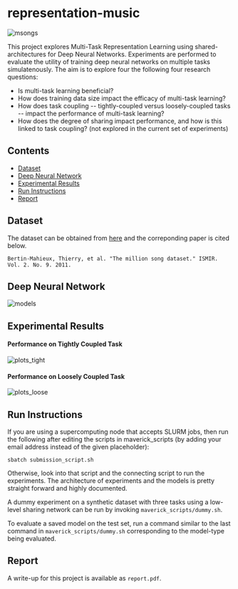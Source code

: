 # representation-music
![msongs](/images/MillionSongs.jpg)

This project explores Multi-Task Representation Learning using shared-architectures for Deep Neural Networks. Experiments are performed to evaluate the utility of training deep neural networks on multiple tasks simulatenously. The aim is to explore four the following four research questions:

- Is multi-task learning beneficial?
- How does training data size impact the efficacy of multi-task learning?
- How does task coupling -- tightly-coupled versus loosely-coupled tasks -- impact the performance of multi-task learning?
- How does the degree of sharing impact performance, and how is this linked to task coupling? (not explored in the current set of experiments)

## Contents
 - [Dataset](#dataset)
 - [Deep Neural Network](#deep-neural-network)
 - [Experimental Results](#experimental-results)
 - [Run Instructions](#run-instructions)
 - [Report](#report)
 
## Dataset
The dataset can be obtained from [here](http://labrosa.ee.columbia.edu/millionsong) and the correponding paper is cited below.
```
Bertin-Mahieux, Thierry, et al. "The million song dataset." ISMIR. Vol. 2. No. 9. 2011.
```
## Deep Neural Network
![models](/images/Models.png)

## Experimental Results
#### Performance on Tightly Coupled Task
![plots_tight](/images/main_plot.png)

#### Performance on Loosely Coupled Task
![plots_loose](/images/loosely_plot.png)

## Run Instructions
If you are using a supercomputing node that accepts SLURM jobs, then run the following after editing the scripts in maverick_scripts (by adding your email address instead of the given placeholder):
```
sbatch submission_script.sh
```
Otherwise, look into that script and the connecting script to run the experiments. The architecture of experiments and the models is pretty straight forward and highly documented.

A dummy experiment on a synthetic dataset with three tasks using a low-level sharing network can be run by invoking ```maverick_scripts/dummy.sh```.

To evaluate a saved model on the test set, run a command similar to the last command in ```maverick_scripts/dummy.sh``` corresponding to the model-type being evaluated.

## Report
A write-up for this project is available as `report.pdf`.
